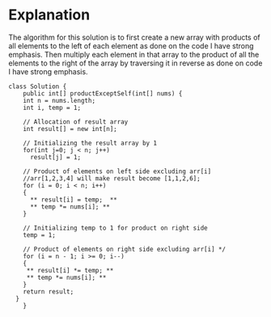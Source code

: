 # Explanation
The algorithm for this solution is to first create a new array with products of all elements to the left of each element as done on the code I have strong emphasis. Then multiply each element in that array to the product of all the elements to the right of the array by traversing it in reverse as done on code I have strong emphasis.
```
class Solution {
    public int[] productExceptSelf(int[] nums) {
    int n = nums.length;
    int i, temp = 1; 

    // Allocation of result array
    int result[] = new int[n]; 

    // Initializing the result array by 1
    for(int j=0; j < n; j++) 
      result[j] = 1; 

    // Product of elements on left side excluding arr[i]
    //arr[1,2,3,4] will make result become [1,1,2,6];
    for (i = 0; i < n; i++)  
    { 
      ** result[i] = temp;  **
      ** temp *= nums[i]; **
    } 

    // Initializing temp to 1 for product on right side
    temp = 1; 

    // Product of elements on right side excluding arr[i] */
    for (i = n - 1; i >= 0; i--)  
    { 
     ** result[i] *= temp; **
     ** temp *= nums[i]; **
    } 
    return result; 
  } 
    }
  ```
